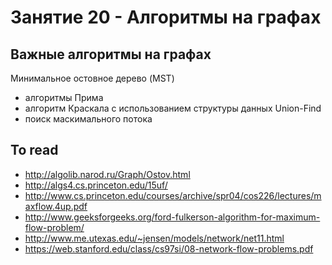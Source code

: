 # Занятие 20 - Алгоритмы на графах

## Важные алгоритмы на графах

Минимальное остовное дерево (MST)

- алгоритмы Прима
- алгоритм Краскала с использованием структуры данных Union-Find
- поиск маскимального потока


## To read

- http://algolib.narod.ru/Graph/Ostov.html
- http://algs4.cs.princeton.edu/15uf/
- http://www.cs.princeton.edu/courses/archive/spr04/cos226/lectures/maxflow.4up.pdf
- http://www.geeksforgeeks.org/ford-fulkerson-algorithm-for-maximum-flow-problem/
- http://www.me.utexas.edu/~jensen/models/network/net11.html
- https://web.stanford.edu/class/cs97si/08-network-flow-problems.pdf

